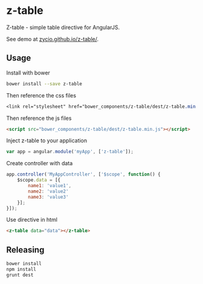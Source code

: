 z-table
=====================

Z-table - simple table directive for AngularJS.

See demo at [zycio.github.io/z-table/](https://zycio.github.io/z-table/).

## Usage
Install with bower

```bash
bower install --save z-table
```

Then reference the css files
```css
<link rel="stylesheet" href="bower_components/z-table/dest/z-table.min.css" /> />
```

Then reference the js files
```html
<script src="bower_components/z-table/dest/z-table.min.js"></script>
```

Inject z-table to your application
```js
var app = angular.module('myApp', ['z-table']);
```

Create controller with data
```js
app.controller('MyAppController', ['$scope', function() {
    $scope.data = [{
        name1: 'value1',
        name2: 'value2'
        name3: 'value3'
    }];
}]);
```

Use directive in html
```html
<z-table data="data"></z-table>
```

## Releasing
```bash
bower install
npm install
grunt dest
```
